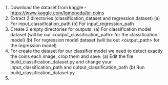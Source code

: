 
1) Download the dataset from kaggle - https://www.kaggle.com/lgmoneda/br-coins
2) Extract 2 directories (classification_dataset and regression dataset)
    (a) For input_classification_path
    (b) For input_regression_path
3) Create 2 empty directories for outputs:
    (a) For classification model dataset (will be our <output_classification_path> for the classification model)
    (b) For regression model dataset (will be out <output_path> for the regression model)
4) For create the dataset for our classifier model we need to detect exactly the coins each image, crop them and save.
    (a) Edit the file build_classification_dataset.py and change your input_classification_path and output_classification_path
    (b) Run build_classification_dataset.py
5)
